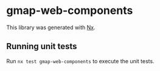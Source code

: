 # gmap-web-components

This library was generated with [Nx](https://nx.dev).

## Running unit tests

Run `nx test gmap-web-components` to execute the unit tests.

